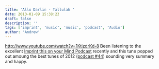```yaml
---
title: 'Allo Darlin - Tallulah '
date: 2013-01-09 15:38:23
draft: false
description: ''
tags: ['imprint', 'music', 'music', 'podcast', 'Audio']
author: 'Andrew'
---
```


http://www.youtube.com/watch?v=1KtlzdrKd-8 Been listening to the excellent [Imprint this on your Mind Podcast](http://www.imprintthisonyourmind.co.uk) recently and this tune popped out amoung the best tunes of 2012 ([podcast #44](http://www.imprintthisonyourmind.co.uk/podcast-44-best-of-2012)) sounding very summery and happy.
